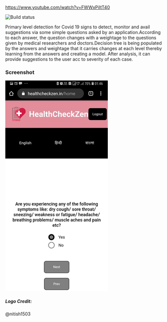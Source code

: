 https://www.youtube.com/watch?v=FWWxPiItT40


![Build status](https://github.com/Biboswan/HealthCheckZenWeb/workflows/Build%20and%20Deploy/badge.svg)

Primary level detection for Covid 19 signs to detect, monitor and avail suggestions via some simple questions asked
by an application.According to each answer, the question changes
with a weightage to the questions given by medical researchers and
doctors.Decision tree is being populated by the answers and weightage
that it carries changes at each level thereby learning from the answers and creating a model.
After analysis, it can provide suggestions to the user acc to severity of each case.


### Screenshot

![screenshot question_screen](https://github.com/Biboswan/HealthCheckZenWeb/blob/master/screenshots/question.png)


##### Logo Credit:
@nitish1503
